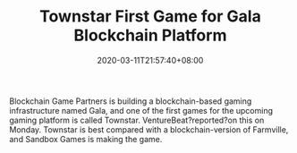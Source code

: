 ﻿---
title: "Townstar First Game for Gala Blockchain Platform"
date: 2020-03-11T21:57:40+08:00
lastmod: 2020-03-11T16:45:40+08:00
draft: false
authors: ["Healthy"]
description: "Blockchain Game Partners is building a blockchain-based gaming infrastructure named Gala, and one of the first games for the upcoming gaming platform is called Townstar. VentureBeat?reported?on this on Monday. Townstar is best compared with a blockchain-version of Farmville, and Sandbox Games is making the game."
featuredImage: "townstar-first-game-for-gala-blockchain-platform.png"
tags: ["Virtual World","Play to Earn"]
categories: ["news"]
news: ["Virtual World"]
weight: 
lightgallery: true
pinned: false
recommend: false
recommend1: false
---

Blockchain Game Partners is building a blockchain-based gaming infrastructure named Gala, and one of the first games for the upcoming gaming platform is called Townstar. VentureBeat?reported?on this on Monday. Townstar is best compared with a blockchain-version of Farmville, and Sandbox Games is making the game.

<!--more-->

